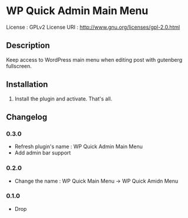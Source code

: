 
# WP Quick Admin Main Menu
License : GPLv2
License URI : http://www.gnu.org/licenses/gpl-2.0.html

## Description
Keep access to WordPress main menu when editing post with gutenberg fullscreen.


## Installation
1. Install the plugin and activate. That's all.

## Changelog

### 0.3.0
* Refresh plugin's name : WP Quick Admin Main Menu
* Add admin bar support

### 0.2.0
* Change the name : WP Quick Main Menu -> WP Quick Amidn Menu

### 0.1.0
* Drop